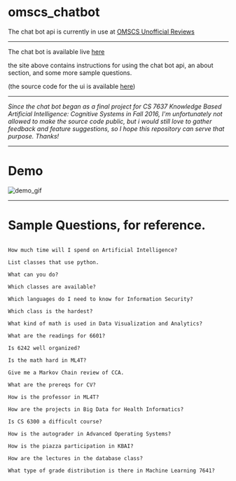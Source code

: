 # omscs_chatbot


The chat bot api is currently in use at [OMSCS Unofficial Reviews](omscentral.com/chat/bot) 

---------------------------

The chat bot is available live [here](youngblksocrates.pythonanywhere.com)

the site above contains instructions for using the chat bot api, an about section, and some more sample questions.

(the source code for the ui is available [here](https://github.com/weAllWeGot/chat-bot-ui-polymer2))

----------------------------------------------------

*Since the chat bot began as a final project for CS 7637 Knowledge Based Artificial Intelligence: Cognitive Systems in Fall 2016, I'm unfortunately not allowed to make the source code public, but i would still love to gather feedback and feature suggestions, so I hope this repository can serve that purpose. Thanks!*

-----------------------------------------------------
# Demo 

![demo_gif](http://g.recordit.co/EdK2qDpSD1.gif)

-----------------------------------------------------
# Sample Questions, for reference.

```

How much time will I spend on Artificial Intelligence?

List classes that use python.

What can you do?

Which classes are available?

Which languages do I need to know for Information Security?

Which class is the hardest?

What kind of math is used in Data Visualization and Analytics?

What are the readings for 6601?

Is 6242 well organized?

Is the math hard in ML4T?

Give me a Markov Chain review of CCA.

What are the prereqs for CV?

How is the professor in ML4T?

How are the projects in Big Data for Health Informatics?

Is CS 6300 a difficult course?

How is the autograder in Advanced Operating Systems?

How is the piazza participation in KBAI?

How are the lectures in the database class?

What type of grade distribution is there in Machine Learning 7641?
```


